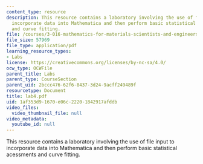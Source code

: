 ```yaml
---
content_type: resource
description: This resource contains a laboratory involving the use of file input to
  incorporate data into Mathematica and then perform basic statistical acessments
  and curve fitting.
file: /courses/3-016-mathematics-for-materials-scientists-and-engineers-fall-2005/1af353d91670e06c22201842917afddb_lab4.pdf
file_size: 57969
file_type: application/pdf
learning_resource_types:
- Labs
license: https://creativecommons.org/licenses/by-nc-sa/4.0/
ocw_type: OCWFile
parent_title: Labs
parent_type: CourseSection
parent_uid: 2bccc476-62f6-8437-3d24-9acff249489f
resourcetype: Document
title: lab4.pdf
uid: 1af353d9-1670-e06c-2220-1842917afddb
video_files:
  video_thumbnail_file: null
video_metadata:
  youtube_id: null
---
```

This resource contains a laboratory involving the use of file input to incorporate data into Mathematica and then perform basic statistical acessments and curve fitting.